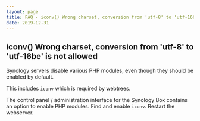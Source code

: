 ```yaml
---
layout: page
title: FAQ - iconv() Wrong charset, conversion from 'utf-8' to 'utf-16be' is not allowed
date: 2019-12-31
---
```


## iconv() Wrong charset, conversion from 'utf-8' to 'utf-16be' is not allowed

Synology servers disable various PHP modules, even though they should be enabled by default.

This includes `iconv` which is required by webtrees.

The control panel / administration interface for the Synology Box contains an option to
enable PHP modules.  Find and enable `iconv`.  Restart the webserver.
